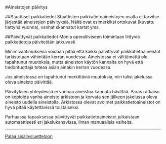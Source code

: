 #Aineistojen päivitys

##Staattiset paikkatiedot
Staattisten paikkatietoaineistojen osalta ei tarvitse järjestää aineistojen päivityksiä. Näitä ovat esimerkiksi ortokuvat (kuvattu tiettynä vuonna), vanhat skannatut kartat yms.

##Päivittyvät paikkatiedot
Monia operatiiviseen toimintaan liittyviä paikkatietoja päivitetään jatkuvasti.

Minimivaatimuksena voidaan pitää että kaikki päivittyvät paikkatietoaineistot tarkistetaan vähintään kerran vuodessa. Aineistossa ei välttämättä ole tapahtunut muutoksia, mutta aineiston käytön kannalta on hyvä että tiedontuottaja toteaa asian ainakin kerran vuodessa.

Jos aineistossa on tapahtunut merkittäviä muutoksia, niin tulisi jakelussa oleva aineisto päivittää.

Päivityksen yhteydessä ei vanhaa aineistoa kannata hävittää. Paras ratkaisu on kopioida vanha aineisto arkistoon ja korvata sen jälkeen jakelussa oleva aineisto uudella aineistolla. Arkistossa olevat avoimet paikkatietoaineistot on hyvä pitää käytettävissä toistaiseksi.

Parhaassa tapauksessa päivittyvät paikkatietoaineistot julkaistaan automaattisesti eri jakelukanavissa, ilman manuaalisia vaiheita.

-----
[Palaa sisällysluetteloon](Sisällysluettelo.md)
